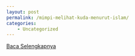 ```yaml
---
layout: post
permalink: /mimpi-melihat-kuda-menurut-islam/
categories:
    - Uncategorized
---
```


[Baca Selengkapnya](/08)